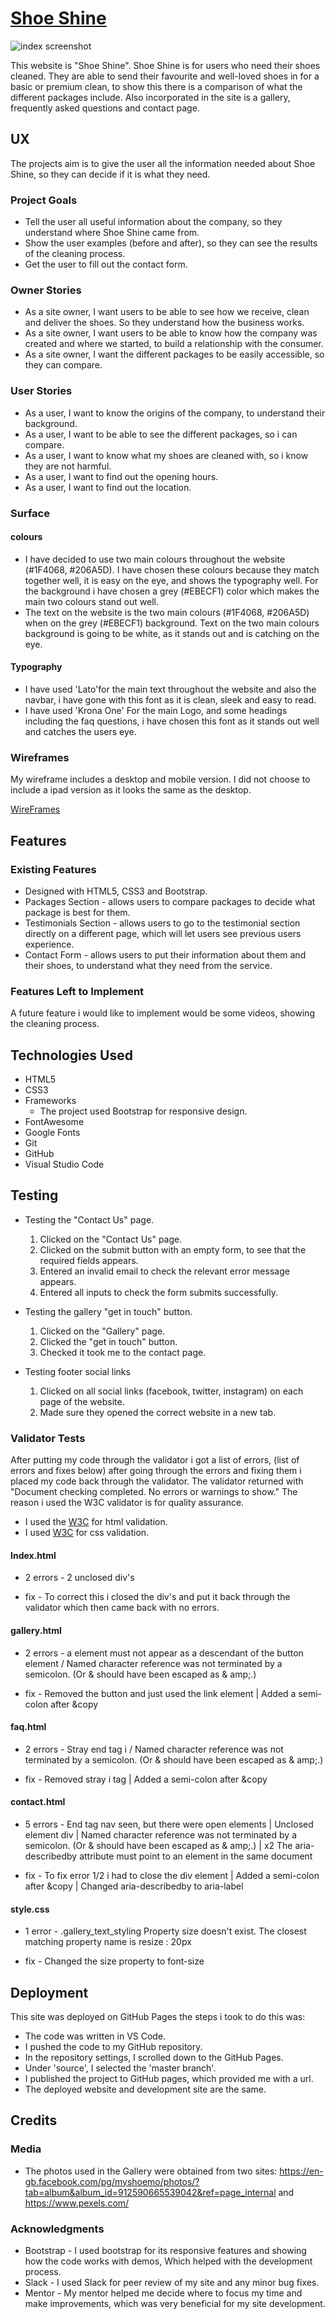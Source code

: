 # [Shoe Shine](https://jacktubby.github.io/ShoeShine/)

![index screenshot](/assets/images/index-screenshot.png)

This website is "Shoe Shine". Shoe Shine is for users who need their shoes cleaned. They are able to send their favourite and well-loved shoes in for a basic or premium clean, to show this there is a comparison of what the different packages include. Also incorporated in the site is a gallery, frequently asked questions and contact page. 
 
## UX
 
The projects aim is to give the user all the information needed about Shoe Shine, so they can decide if it is what they need.

### Project Goals 

- Tell the user all useful information about the company, so they understand where Shoe Shine came from.
- Show the user examples (before and after), so they can see the results of the cleaning process.
- Get the user to fill out the contact form.

### Owner Stories

- As a site owner, I want users to be able to see how we receive, clean and deliver the shoes. So they understand how the business works.
- As a site owner, I want users to be able to know how the company was created and where we started, to build a relationship with the consumer.
- As a site owner, I want the different packages to be easily accessible, so they can compare.

### User Stories

- As a user, I want to know the origins of the company, to understand their background.
- As a user, I want to be able to see the different packages, so i can compare.
- As a user, I want to know what my shoes are cleaned with, so i know they are not harmful.
- As a user, I want to find out the opening hours.
- As a user, I want to find out the location.

### Surface 

#### colours

- I have decided to use two main colours throughout the website (#1F4068, #206A5D). I have chosen these colours because they match together well, it is easy on the eye, and shows the typography well. For the background i have chosen a grey (#EBECF1) color which makes the main two colours stand out well.
- The text on the website is the two main colours (#1F4068, #206A5D) when on the grey (#EBECF1) background. Text on the two main colours background is going to be white, as it stands out and is catching on the eye.


#### Typography 
- I have used 'Lato'for the main text throughout the website and also the navbar, i have gone with this font as it is clean, sleek and easy to read.
- I have used 'Krona One' For the main Logo, and some headings including the faq questions, i have chosen this font as it stands out well and catches the users eye.


### Wireframes

My wireframe includes a desktop and mobile version. I did not choose to include a ipad version as it looks the same as the desktop.

[WireFrames](https://github.com/JackTubby/ShoeShine/blob/master/assets/docs/ShoeShine%20Wireframe.pdf)

## Features

### Existing Features

- Designed with HTML5, CSS3 and Bootstrap.
- Packages Section - allows users to compare packages to decide what package is best for them.
- Testimonials Section - allows users to go to the testimonial section directly on a different page, which will let users see previous users experience.
- Contact Form - allows users to put their information about them and their shoes, to understand what they need from the service.

### Features Left to Implement

A future feature i would like to implement would be some videos, showing the cleaning process. 

## Technologies Used

- HTML5 
- CSS3
- Frameworks
  - The project used Bootstrap for responsive design.
- FontAwesome
- Google Fonts
- Git
- GitHub
- Visual Studio Code

## Testing

- Testing the "Contact Us" page.
   1. Clicked on the "Contact Us" page.
   2. Clicked on the submit button with an empty form, to see that the required fields appears.
   3. Entered an invalid email to check the relevant error message appears.
   4. Entered all inputs to check the form submits successfully.

- Testing the gallery "get in touch" button.
    1. Clicked on the "Gallery" page.
    2. Clicked the "get in touch" button.
    3. Checked it took me to the contact page.

- Testing footer social links
  1. Clicked on all social links (facebook, twitter, instagram) on each page of the website.
  2. Made sure they opened the correct website in a new tab.


### Validator Tests

After putting my code through the validator i got a list of errors, (list of errors and fixes below) after going through the errors and fixing them i placed my code back through the validator. The validator returned with "Document checking completed. No errors or warnings to show." The reason i used the W3C validator is for quality assurance.

- I used the [W3C](https://validator.w3.org/) for html validation.
- I used [W3C](https://jigsaw.w3.org/css-validator/) for css validation.

#### Index.html

- 2 errors - 2 unclosed div's

- fix - To correct this i closed the div's and put it back through the validator which then came back with no errors.

#### gallery.html 

- 2 errors - a element must not appear as a descendant of the button element / Named character reference was not terminated by a semicolon. (Or & should have been escaped as & amp;.)

- fix - Removed the button and just used the link element | Added a semi-colon after &copy 

#### faq.html 

- 2 errors - Stray end tag i / Named character reference was not terminated by a semicolon. (Or & should have been escaped as & amp;.)

- fix - Removed stray i tag | Added a semi-colon after &copy

#### contact.html

- 5 errors -  End tag nav seen, but there were open elements | Unclosed element div | Named character reference was not terminated by a semicolon. (Or & should have been escaped as & amp;.) | x2 The aria-describedby attribute must point to an element in the same document

- fix - To fix error 1/2 i had to close the div element | Added a semi-colon after &copy | Changed aria-describedby to aria-label

#### style.css

- 1 error - .gallery_text_styling	Property size doesn't exist. The closest matching property name is resize : 20px

- fix - Changed the size property to font-size

## Deployment

This site was deployed on GitHub Pages the steps i took to do this was:

- The code was written in VS Code.
- I pushed the code to my GitHub repository.
- In the repository settings, I scrolled down to the GitHub Pages.
- Under 'source', I selected the 'master branch'. 
- I published the project to GitHub pages, which provided me with a url.
- The deployed website and development site are the same.

## Credits

### Media

* The photos used in the Gallery were obtained from two sites: https://en-gb.facebook.com/pg/myshoemo/photos/?tab=album&album_id=912590665539042&ref=page_internal and https://www.pexels.com/

### Acknowledgments

- Bootstrap - I used bootstrap for its responsive features and showing how the code works with demos, Which helped with the development process.
- Slack - I used Slack for peer review of my site and any minor bug fixes.
- Mentor - My mentor helped me decide where to focus my time and make improvements, which was very beneficial for my site development. 